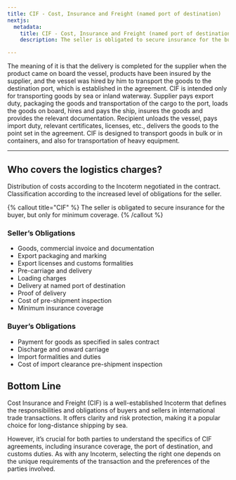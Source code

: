 ```yaml
---
title: CIF - Cost, Insurance and Freight (named port of destination)
nextjs:
  metadata:
    title: CIF - Cost, Insurance and Freight (named port of destination)
    description: The seller is obligated to secure insurance for the buyer, but only for minimum coverage.

---
```


The meaning of it is that the delivery is completed for the supplier when the product came on board the vessel, products have been insured by the supplier, and the vessel was hired by him to transport the goods to the destination port, which is established in the agreement. CIF is intended only for transporting goods by sea or inland waterway. Supplier pays export duty, packaging the goods and transportation of the cargo to the port, loads the goods on board, hires and pays the ship, insures the goods and provides the relevant documentation. Recipient unloads the vessel, pays import duty, relevant certificates, licenses, etc., delivers the goods to the point set in the agreement. CIF is designed to transport goods in bulk or in containers, and also for transportation of heavy equipment.

---

## Who covers the logistics charges?

Distribution of costs according to the Incoterm negotiated in the contract. Classification according to the increased level of obligations for the seller.



{% callout title="CIF" %}
The seller is obligated to secure insurance for the buyer, but only for minimum coverage.
{% /callout %}


### Seller’s Obligations

- Goods, commercial invoice and documentation
- Export packaging and marking
- Export licenses and customs formalities
- Pre-carriage and delivery
- Loading charges
- Delivery at named port of destination
- Proof of delivery
- Cost of pre-shipment inspection
- Minimum insurance coverage

### Buyer’s Obligations

- Payment for goods as specified in sales contract
- Discharge and onward carriage
- Import formalities and duties
- Cost of import clearance pre-shipment inspection



## Bottom Line

Cost Insurance and Freight (CIF) is a well-established Incoterm that defines the responsibilities and obligations of buyers and sellers in international trade transactions. It offers clarity and risk protection, making it a popular choice for long-distance shipping by sea.

However, it’s crucial for both parties to understand the specifics of CIF agreements, including insurance coverage, the port of destination, and customs duties. As with any Incoterm, selecting the right one depends on the unique requirements of the transaction and the preferences of the parties involved.